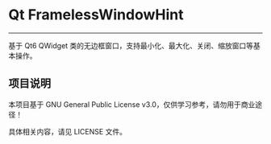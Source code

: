 # Qt FramelessWindowHint

----

基于 Qt6 QWidget 类的无边框窗口，支持最小化、最大化、关闭、缩放窗口等基本操作。

## 项目说明

本项目基于 GNU General Public License v3.0，仅供学习参考，请勿用于商业途径！

具体相关内容，请见 LICENSE 文件。